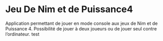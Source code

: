 # Jeu De Nim et de Puissance4
 Application permettant de jouer en mode console aux jeux de Nim et de Puissance 4. Possibilité de jouer à deux joueurs ou de jouer seul contre l’ordinateur.
test